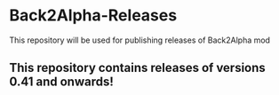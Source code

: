 # Back2Alpha-Releases
This repository will be used for publishing releases of Back2Alpha mod

## This repository contains releases of versions 0.41 and onwards!
